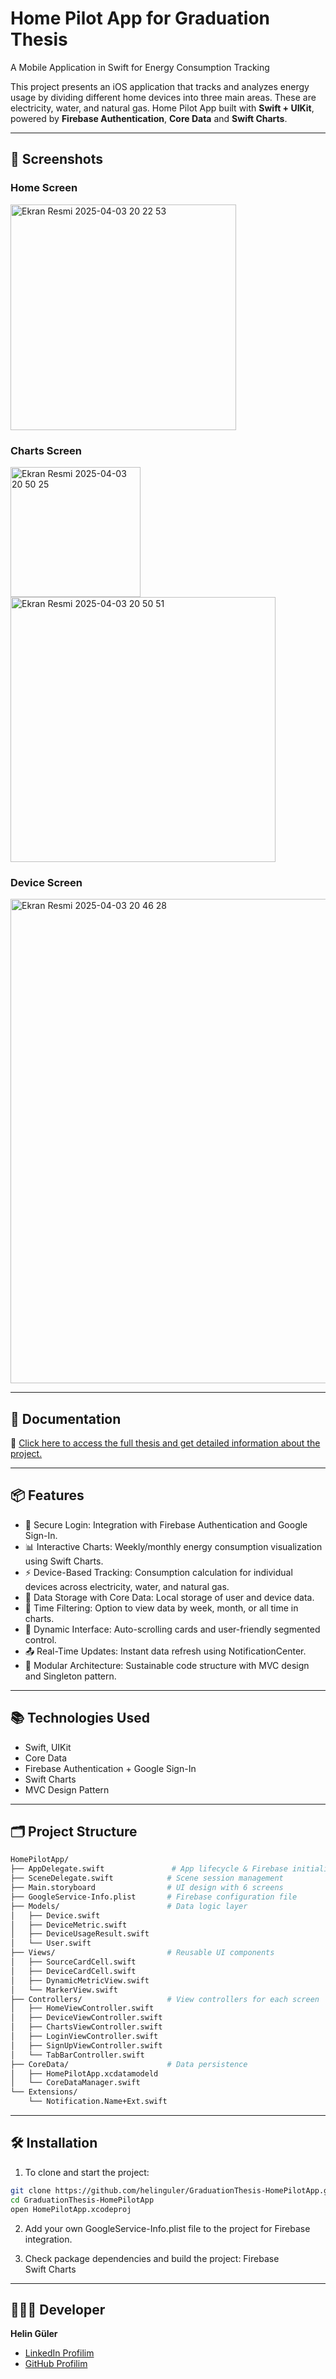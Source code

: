 # Home Pilot App for Graduation Thesis
A Mobile Application in Swift for Energy Consumption Tracking

This project presents an iOS application that tracks and analyzes energy usage by dividing different home devices into three main areas. These are electricity, water, and natural gas. Home Pilot App built with **Swift + UIKit**, powered by **Firebase Authentication**, **Core Data** and **Swift Charts**.

---

## 📸 Screenshots

### Home Screen
<img width="361" alt="Ekran Resmi 2025-04-03 20 22 53" src="https://github.com/user-attachments/assets/02201313-f863-479e-bfb6-9d82295bace0" />

### Charts Screen
<img width="208" alt="Ekran Resmi 2025-04-03 20 50 25" src="https://github.com/user-attachments/assets/9e0da768-725f-45fe-b6bf-c0d3318205cc" />
<img width="424" alt="Ekran Resmi 2025-04-03 20 50 51" src="https://github.com/user-attachments/assets/1c223ea8-0536-4839-a1f2-78646638ac3f" />

### Device Screen
<img width="775" alt="Ekran Resmi 2025-04-03 20 46 28" src="https://github.com/user-attachments/assets/bc640637-83d3-4f58-9dc8-09e1e3aa09f9" />

---

## 🧾 Documentation

📄 [Click here to access the full thesis and get detailed information about the project.](https://drive.google.com/file/d/1e5l1uUiDTU2wsMvCk38ygnz_gWE_ctCk/view?usp=sharing)

---

## 📦 Features

- 🔐 Secure Login: Integration with Firebase Authentication and Google Sign-In.
- 📊 Interactive Charts: Weekly/monthly energy consumption visualization using Swift Charts.
- ⚡ Device-Based Tracking: Consumption calculation for individual devices across electricity, water, and natural gas.
- 💾 Data Storage with Core Data: Local storage of user and device data.
- 🔄 Time Filtering: Option to view data by week, month, or all time in charts.
- 📱 Dynamic Interface: Auto-scrolling cards and user-friendly segmented control.
- 📤 Real-Time Updates: Instant data refresh using NotificationCenter.
- 🧩 Modular Architecture: Sustainable code structure with MVC design and Singleton pattern.

---

## 📚 Technologies Used

- Swift, UIKit
- Core Data
- Firebase Authentication + Google Sign-In
- Swift Charts
- MVC Design Pattern

---

## 🗂️ Project Structure
```bash
HomePilotApp/
├── AppDelegate.swift               # App lifecycle & Firebase initialization
├── SceneDelegate.swift            # Scene session management
├── Main.storyboard                # UI design with 6 screens
├── GoogleService-Info.plist       # Firebase configuration file
├── Models/                        # Data logic layer
│   ├── Device.swift
│   ├── DeviceMetric.swift
│   ├── DeviceUsageResult.swift
│   └── User.swift
├── Views/                         # Reusable UI components
│   ├── SourceCardCell.swift
│   ├── DeviceCardCell.swift
│   ├── DynamicMetricView.swift
│   └── MarkerView.swift
├── Controllers/                   # View controllers for each screen
│   ├── HomeViewController.swift
│   ├── DeviceViewController.swift
│   ├── ChartsViewController.swift
│   ├── LoginViewController.swift
│   ├── SignUpViewController.swift
│   └── TabBarController.swift
├── CoreData/                      # Data persistence
│   ├── HomePilotApp.xcdatamodeld
│   └── CoreDataManager.swift
└── Extensions/
    └── Notification.Name+Ext.swift

```
---

## 🛠️ Installation

1. To clone and start the project:
   
```bash
git clone https://github.com/helinguler/GraduationThesis-HomePilotApp.git
cd GraduationThesis-HomePilotApp
open HomePilotApp.xcodeproj
```

2. Add your own GoogleService-Info.plist file to the project for Firebase integration.

3. Check package dependencies and build the project:
Firebase  
Swift Charts

---

## 👩🏻‍💻 Developer

**Helin Güler**  
- [LinkedIn Profilim](https://www.linkedin.com/in/helin-guler)  
- [GitHub Profilim](https://github.com/helinguler)

